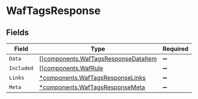 # WafTagsResponse


## Fields

| Field                                                                                      | Type                                                                                       | Required                                                                                   | Description                                                                                |
| ------------------------------------------------------------------------------------------ | ------------------------------------------------------------------------------------------ | ------------------------------------------------------------------------------------------ | ------------------------------------------------------------------------------------------ |
| `Data`                                                                                     | [][components.WafTagsResponseDataItem](../../models/components/waftagsresponsedataitem.md) | :heavy_minus_sign:                                                                         | N/A                                                                                        |
| `Included`                                                                                 | [][components.WafRule](../../models/components/wafrule.md)                                 | :heavy_minus_sign:                                                                         | N/A                                                                                        |
| `Links`                                                                                    | [*components.WafTagsResponseLinks](../../models/components/waftagsresponselinks.md)        | :heavy_minus_sign:                                                                         | N/A                                                                                        |
| `Meta`                                                                                     | [*components.WafTagsResponseMeta](../../models/components/waftagsresponsemeta.md)          | :heavy_minus_sign:                                                                         | N/A                                                                                        |